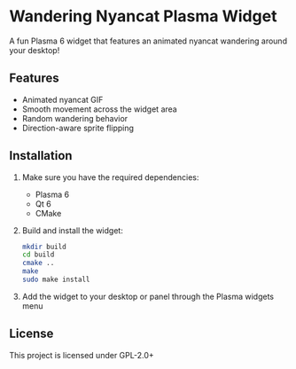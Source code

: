 # Wandering Nyancat Plasma Widget

A fun Plasma 6 widget that features an animated nyancat wandering around your desktop!

## Features

- Animated nyancat GIF
- Smooth movement across the widget area
- Random wandering behavior
- Direction-aware sprite flipping

## Installation

1. Make sure you have the required dependencies:
	- Plasma 6
	- Qt 6
	- CMake

2. Build and install the widget:
	```bash
	mkdir build
	cd build
	cmake ..
	make
	sudo make install
	```

3. Add the widget to your desktop or panel through the Plasma widgets menu

## License

This project is licensed under GPL-2.0+
